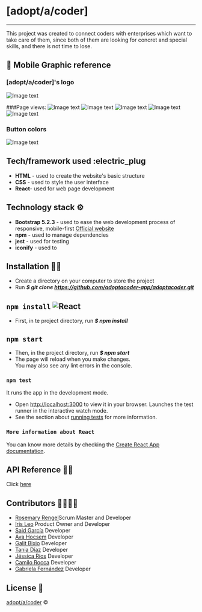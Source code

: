# [adopt/a/coder]
***

This project was created to connect coders with enterprises which want to take care of them, since both of them are looking for concret and special skills, and there is not time to lose.

## :iphone: Mobile Graphic reference



### [adopt/a/coder]'s logo
![Image text](./src/assets/img/img/icons/logo.jpg)

###Page views:
![Image text](./src/assets/design/home.jpeg)
![Image text](./src/assets/design/gallery.jpeg)
![Image text](./src/assets/design/form-coders.jpeg)
![Image text](./src/assets/design/form-enterprises.jpeg)
![Image text](./src/assets/design/contact.jpeg)

### Button colors
![Image text](src/assets/design/button.jpeg)



## Tech/framework used :electric_plug
* **HTML** - used to create the website's basic structure
* **CSS** - used to style the user interface
* **React**- used for web page development


## Technology stack :gear:
* **Bootstrap 5.2.3** - used to ease the web development process of responsive, mobile-first [Official website](https://getbootstrap.com/)
* **npm** - used to manage dependencies
* **jest** - used for testing
* **iconify** - used to 

## Installation :mechanic:
* Create a directory on your computer to store the project
* Run ***$ git clone https://github.com/adoptacoder-app/adoptacoder.git*** 

## `npm install` ![React](https://user-images.githubusercontent.com/116796625/216713430-33d87daf-c335-4155-8aa7-bcdc715c49d2.svg)
* First, in te project directory, run ***$ npm install***

## `npm start`
* Then, in the project directory, run ***$ npm start***
* The page will reload when you make changes.\
You may also see any lint errors in the console.

### `npm test`
It runs the app in the development mode.
* Open [http://localhost:3000](http://localhost:3000) to view it in your browser.
Launches the test runner in the interactive watch mode.
* See the section about [running tests](https://facebook.github.io/create-react-app/docs/running-tests) for more information.

### `More information about React`
You can know more details by checking the [Create React App documentation](https://facebook.github.io/create-react-app/docs/getting-started).

## API Reference 👩‍💻
Click [here](https://63f6400d59c944921f706c26.mockapi.io/api/user) 



## Contributors :family_woman_woman_girl_girl: 
* [Rosemary Rengel](https://github.com/rrengelj)Scrum Master and Developer
* [Iris Leo](https://github.com/mauisiri) Product Owner and Developer
* [Said García](https://github.com/SaidGM) Developer
* [Ava Hocsem](https://github.com/hocsem) Developer
* [Galit Bixio](https://github.com/gbixio) Developer
* [Tania Díaz](https://github.com/TaniaPandal) Developer
* [Jéssica Ríos](https://github.com/JessRm04) Developer
* [Camilo Rocca](https://github.com/camilorocca) Developer
* [Gabriela Fernández](https://github.com/gabyfdez90) Developer

## License :closed_lock_with_key:
[adopt/a/coder](https://github.com/adoptacoder-app) ©








